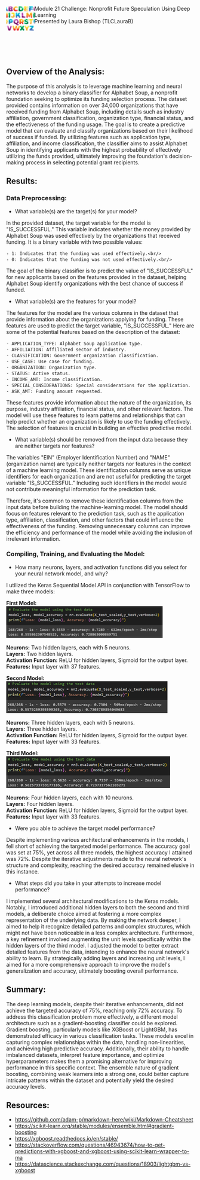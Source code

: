 <img src="https://github.com/TLCLauraB/deep-learning-challenge/blob/main/img/alpha-color.png" width=15%  align=left>Module 21 Challenge: Nonprofit Future Speculation Using Deep Learning <br/>
Presented by Laura Bishop (TLCLauraB)<br/><br/>
<br/>
<br/>
<br/>
<br/>
## Overview of the Analysis:
The purpose of this analysis is to leverage machine learning and neural networks to develop a binary classifier for Alphabet Soup, a nonprofit foundation seeking to optimize its funding selection process. The dataset provided contains information on over 34,000 organizations that have received funding from Alphabet Soup, including details such as industry affiliation, government classification, organization type, financial status, and the effectiveness of the funding usage. The goal is to create a predictive model that can evaluate and classify organizations based on their likelihood of success if funded. By utilizing features such as application type, affiliation, and income classification, the classifier aims to assist Alphabet Soup in identifying applicants with the highest probability of effectively utilizing the funds provided, ultimately improving the foundation's decision-making process in selecting potential grant recipients.

## Results:

### Data Preprocessing:

* What variable(s) are the target(s) for your model?

In the provided dataset, the target variable for the model is "IS_SUCCESSFUL." This variable indicates whether the money provided by Alphabet Soup was used effectively by the organizations that received funding. It is a binary variable with two possible values:

    - 1: Indicates that the funding was used effectively.<br/>
    - 0: Indicates that the funding was not used effectively.<br/>

The goal of the binary classifier is to predict the value of "IS_SUCCESSFUL" for new applicants based on the features provided in the dataset, helping Alphabet Soup identify organizations with the best chance of success if funded.


* What variable(s) are the features for your model?

The features for the model are the various columns in the dataset that provide information about the organizations applying for funding. These features are used to predict the target variable, "IS_SUCCESSFUL." Here are some of the potential features based on the description of the dataset:

    - APPLICATION_TYPE: Alphabet Soup application type.
    - AFFILIATION: Affiliated sector of industry.
    - CLASSIFICATION: Government organization classification.
    - USE_CASE: Use case for funding.
    - ORGANIZATION: Organization type.
    - STATUS: Active status.
    - INCOME_AMT: Income classification.
    - SPECIAL_CONSIDERATIONS: Special considerations for the application.
    - ASK_AMT: Funding amount requested.
          
These features provide information about the nature of the organization, its purpose, industry affiliation, financial status, and other relevant factors. The model will use these features to learn patterns and relationships that can help predict whether an organization is likely to use the funding effectively. The selection of features is crucial in building an effective predictive model.

  
* What variable(s) should be removed from the input data because they are neither targets nor features?

The variables "EIN" (Employer Identification Number) and "NAME" (organization name) are typically neither targets nor features in the context of a machine learning model. These identification columns serve as unique identifiers for each organization and are not useful for predicting the target variable "IS_SUCCESSFUL." Including such identifiers in the model would not contribute meaningful information for the prediction task.

Therefore, it's common to remove these identification columns from the input data before building the machine-learning model. The model should focus on features relevant to the prediction task, such as the application type, affiliation, classification, and other factors that could influence the effectiveness of the funding. Removing unnecessary columns can improve the efficiency and performance of the model while avoiding the inclusion of irrelevant information.

### Compiling, Training, and Evaluating the Model:

* How many neurons, layers, and activation functions did you select for your neural network model, and why?

I utilized the Keras Sequential Model API in conjunction with TensorFlow to make three models:

**First Model:**<br/>
<img src="https://github.com/TLCLauraB/deep-learning-challenge/blob/main/img/model_1_test_results.png" height="85"><br/>

  **Neurons:** Two hidden layers, each with 5 neurons.<br/>
  **Layers:** Two hidden layers.<br/>
  **Activation Function:** ReLU for hidden layers, Sigmoid for the output layer.<br/>
  **Features:** Input layer with 37 features.<br/>

**Second Model:**<br/>
<img src="https://github.com/TLCLauraB/deep-learning-challenge/blob/main/img/model_2_test_results.png" height="85"><br/>

  **Neurons:** Three hidden layers, each with 5 neurons.<br/>
  **Layers:** Three hidden layers.<br/>
  **Activation Function:** ReLU for hidden layers, Sigmoid for the output layer.<br/>
  **Features:** Input layer with 33 features.<br/>

**Third Model:**<br/>
<img src="https://github.com/TLCLauraB/deep-learning-challenge/blob/main/img/model_3_test_results.png" height="85"><br/>

  **Neurons:** Four hidden layers, each with 10 neurons.<br/>
  **Layers:** Four hidden layers.<br/>
  **Activation Function:** ReLU for hidden layers, Sigmoid for the output layer.<br/>
  **Features:** Input layer with 33 features.<br/>

* Were you able to achieve the target model performance?<br/>

Despite implementing various architectural enhancements in the models, I fell short of achieving the targeted model performance. The accuracy goal was set at 75%, yet across all three models, the highest accuracy I attained was 72%. Despite the iterative adjustments made to the neural network's structure and complexity, reaching the desired accuracy remained elusive in this instance.


* What steps did you take in your attempts to increase model performance?<br/>

I implemented several architectural modifications to the Keras models. Notably, I introduced additional hidden layers to both the second and third models, a deliberate choice aimed at fostering a more complex representation of the underlying data. By making the network deeper, I aimed to help it recognize detailed patterns and complex structures, which might not have been noticeable in a less complex architecture. Furthermore, a key refinement involved augmenting the unit levels specifically within the hidden layers of the third model. I adjusted the model to better extract detailed features from the data, intending to enhance the neural network's ability to learn. By strategically adding layers and increasing unit levels, I aimed for a more comprehensive approach to improve the model's generalization and accuracy, ultimately boosting overall performance.

## Summary:

The deep learning models, despite their iterative enhancements, did not achieve the targeted accuracy of 75%, reaching only 72% accuracy. To address this classification problem more effectively, a different model architecture such as a gradient-boosting classifier could be explored. Gradient boosting, particularly models like XGBoost or LightGBM, has demonstrated efficacy in various classification tasks. These models excel in capturing complex relationships within the data, handling non-linearities, and achieving high predictive accuracy. Additionally, their ability to handle imbalanced datasets, interpret feature importance, and optimize hyperparameters makes them a promising alternative for improving performance in this specific context. The ensemble nature of gradient boosting, combining weak learners into a strong one, could better capture intricate patterns within the dataset and potentially yield the desired accuracy levels.

## Resources: 
  * https://github.com/adam-p/markdown-here/wiki/Markdown-Cheatsheet
  * https://scikit-learn.org/stable/modules/ensemble.html#gradient-boosting
  * https://xgboost.readthedocs.io/en/stable/
  * https://stackoverflow.com/questions/46943674/how-to-get-predictions-with-xgboost-and-xgboost-using-scikit-learn-wrapper-to-ma
  * https://datascience.stackexchange.com/questions/18903/lightgbm-vs-xgboost
